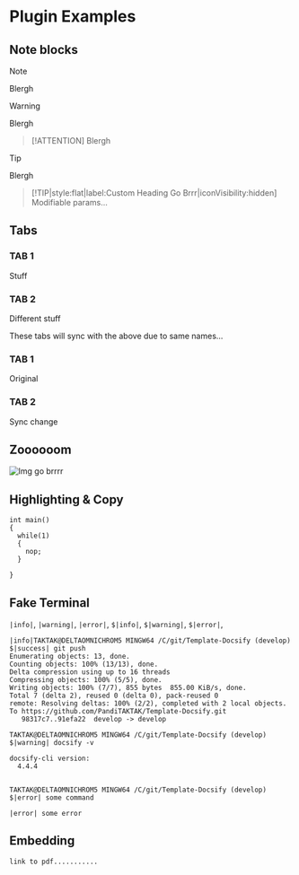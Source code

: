 # Plugin Examples

## Note blocks

> [!NOTE]
> Blergh

> [!WARNING]
> Blergh

> [!ATTENTION]
> Blergh

> [!TIP]
> Blergh

> [!TIP|style:flat|label:Custom Heading Go Brrr|iconVisibility:hidden]
> Modifiable params...

## Tabs

<!-- tabs:start -->

### **TAB 1**

Stuff

### **TAB 2**

Different stuff

<!-- tabs:end -->

These tabs will sync with the above due to same names...

<!-- tabs:start -->

### **TAB 1**

Original

### **TAB 2**

Sync change

<!-- tabs:end -->

## Zoooooom

![Img go brrrr](_media\crest_colour.png)

## Highlighting & Copy

```clike
int main()
{
  while(1)
  {
    nop;
  }

}
```
## Fake Terminal

`|info|`, `|warning|`, `|error|`, `$|info|`, `$|warning|`, `$|error|`,

```terminal
|info|TAKTAK@DELTAOMNICHROM5 MINGW64 /C/git/Template-Docsify (develop)
$|success| git push
Enumerating objects: 13, done.
Counting objects: 100% (13/13), done.
Delta compression using up to 16 threads
Compressing objects: 100% (5/5), done.
Writing objects: 100% (7/7), 855 bytes  855.00 KiB/s, done.
Total 7 (delta 2), reused 0 (delta 0), pack-reused 0
remote: Resolving deltas: 100% (2/2), completed with 2 local objects.
To https://github.com/PandiTAKTAK/Template-Docsify.git
   98317c7..91efa22  develop -> develop

TAKTAK@DELTAOMNICHROM5 MINGW64 /C/git/Template-Docsify (develop)
$|warning| docsify -v

docsify-cli version:
  4.4.4


TAKTAK@DELTAOMNICHROM5 MINGW64 /C/git/Template-Docsify (develop)
$|error| some command

|error| some error

```

## Embedding

```pdf
link to pdf...........
```